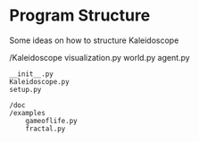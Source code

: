 # Program Structure
Some ideas on how to structure Kaleidoscope

/Kaleidoscope
    visualization.py
    world.py
    agent.py

    __init__.py
    Kaleidoscope.py
    setup.py

    /doc
    /examples
        gameoflife.py
        fractal.py

